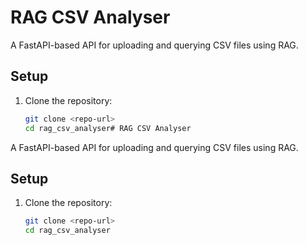 # RAG CSV Analyser

A FastAPI-based API for uploading and querying CSV files using RAG.

## Setup
1. Clone the repository:
   ```bash
   git clone <repo-url>
   cd rag_csv_analyser# RAG CSV Analyser

A FastAPI-based API for uploading and querying CSV files using RAG.

## Setup
1. Clone the repository:
   ```bash
   git clone <repo-url>
   cd rag_csv_analyser